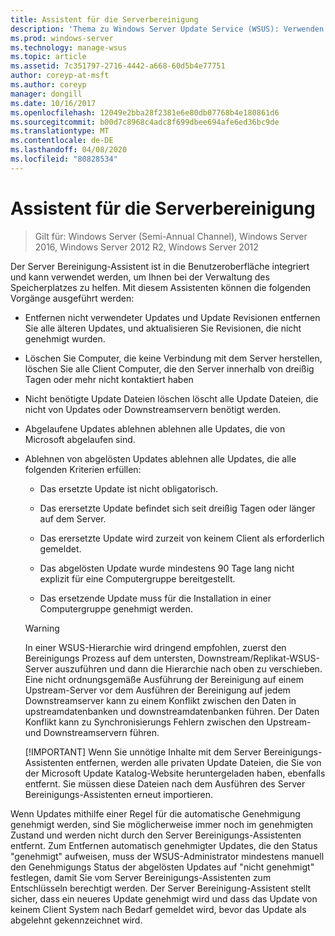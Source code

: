 ```yaml
---
title: Assistent für die Serverbereinigung
description: 'Thema zu Windows Server Update Service (WSUS): Verwenden des Assistenten zum Bereinigen von Servern zum Verwalten von Speicherplatz'
ms.prod: windows-server
ms.technology: manage-wsus
ms.topic: article
ms.assetid: 7c351797-2716-4442-a668-60d5b4e77751
author: coreyp-at-msft
ms.author: coreyp
manager: dongill
ms.date: 10/16/2017
ms.openlocfilehash: 12049e2bba28f2381e6e80db07768b4e180861d6
ms.sourcegitcommit: b00d7c8968c4adc8f699dbee694afe6ed36bc9de
ms.translationtype: MT
ms.contentlocale: de-DE
ms.lasthandoff: 04/08/2020
ms.locfileid: "80828534"
---
```

# <a name="the-server-cleanup-wizard"></a>Assistent für die Serverbereinigung

>Gilt für: Windows Server (Semi-Annual Channel), Windows Server 2016, Windows Server 2012 R2, Windows Server 2012

Der Server Bereinigung-Assistent ist in die Benutzeroberfläche integriert und kann verwendet werden, um Ihnen bei der Verwaltung des Speicherplatzes zu helfen. Mit diesem Assistenten können die folgenden Vorgänge ausgeführt werden:

- Entfernen nicht verwendeter Updates und Update Revisionen entfernen Sie alle älteren Updates, und aktualisieren Sie Revisionen, die nicht genehmigt wurden.

- Löschen Sie Computer, die keine Verbindung mit dem Server herstellen, löschen Sie alle Client Computer, die den Server innerhalb von dreißig Tagen oder mehr nicht kontaktiert haben

- Nicht benötigte Update Dateien löschen löscht alle Update Dateien, die nicht von Updates oder Downstreamservern benötigt werden.

- Abgelaufene Updates ablehnen ablehnen alle Updates, die von Microsoft abgelaufen sind.

- Ablehnen von abgelösten Updates ablehnen alle Updates, die alle folgenden Kriterien erfüllen:

  -   Das ersetzte Update ist nicht obligatorisch.

  -   Das erersetzte Update befindet sich seit dreißig Tagen oder länger auf dem Server.

  -   Das erersetzte Update wird zurzeit von keinem Client als erforderlich gemeldet.

  -   Das abgelösten Update wurde mindestens 90 Tage lang nicht explizit für eine Computergruppe bereitgestellt.

  -   Das ersetzende Update muss für die Installation in einer Computergruppe genehmigt werden.

  > [!WARNING]
  >  In einer WSUS-Hierarchie wird dringend empfohlen, zuerst den Bereinigungs Prozess auf dem untersten, Downstream/Replikat-WSUS-Server auszuführen und dann die Hierarchie nach oben zu verschieben. Eine nicht ordnungsgemäße Ausführung der Bereinigung auf einem Upstream-Server vor dem Ausführen der Bereinigung auf jedem Downstreamserver kann zu einem Konflikt zwischen den Daten in upstreamdatenbanken und downstreamdatenbanken führen. Der Daten Konflikt kann zu Synchronisierungs Fehlern zwischen den Upstream-und Downstreamservern führen. 
  > 
  > [!IMPORTANT]
  >  Wenn Sie unnötige Inhalte mit dem Server Bereinigungs-Assistenten entfernen, werden alle privaten Update Dateien, die Sie von der Microsoft Update Katalog-Website heruntergeladen haben, ebenfalls entfernt. Sie müssen diese Dateien nach dem Ausführen des Server Bereinigungs-Assistenten erneut importieren. 

Wenn Updates mithilfe einer Regel für die automatische Genehmigung genehmigt werden, sind Sie möglicherweise immer noch im genehmigten Zustand und werden nicht durch den Server Bereinigungs-Assistenten entfernt. Zum Entfernen automatisch genehmigter Updates, die den Status "genehmigt" aufweisen, muss der WSUS-Administrator mindestens manuell den Genehmigungs Status der abgelösten Updates auf "nicht genehmigt" festlegen, damit Sie vom Server Bereinigungs-Assistenten zum Entschlüsseln berechtigt werden. Der Server Bereinigung-Assistent stellt sicher, dass ein neueres Update genehmigt wird und dass das Update von keinem Client System nach Bedarf gemeldet wird, bevor das Update als abgelehnt gekennzeichnet wird.




